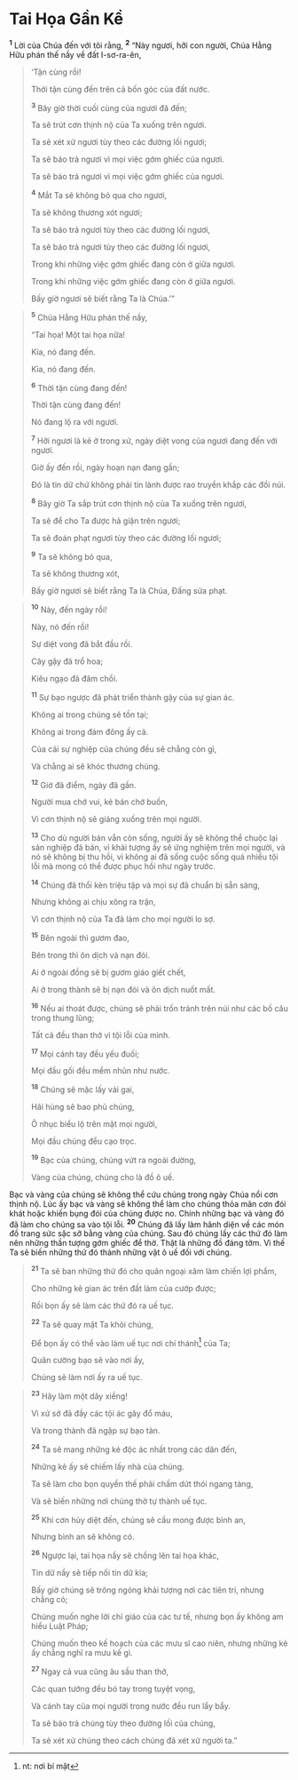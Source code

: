 # Tai Họa Gần Kề
<sup><b>1</b></sup> Lời của Chúa đến với tôi rằng, <sup><b>2</b></sup> “Này ngươi, hỡi con người, Chúa Hằng Hữu phán thế nầy về đất I-sơ-ra-ên,


> ‘Tận cùng rồi!
> 
> Thời tận cùng đến trên cả bốn góc của đất nước.
> 
> <sup><b>3</b></sup> Bây giờ thời cuối cùng của ngươi đã đến;
> 
> Ta sẽ trút cơn thịnh nộ của Ta xuống trên ngươi.
> 
> Ta sẽ xét xử ngươi tùy theo các đường lối ngươi;
> 
> Ta sẽ báo trả ngươi vì mọi việc gớm ghiếc của ngươi.
> 
> Ta sẽ báo trả ngươi vì mọi việc gớm ghiếc của ngươi.
> 
> <sup><b>4</b></sup> Mắt Ta sẽ không bỏ qua cho ngươi,
> 
> Ta sẽ không thương xót ngươi;
> 
> Ta sẽ báo trả ngươi tùy theo các đường lối ngươi,
> 
> Ta sẽ báo trả ngươi tùy theo các đường lối ngươi,
> 
> Trong khi những việc gớm ghiếc đang còn ở giữa ngươi.
> 
> Trong khi những việc gớm ghiếc đang còn ở giữa ngươi.
> 
> Bấy giờ ngươi sẽ biết rằng Ta là Chúa.’”
>


> <sup><b>5</b></sup> Chúa Hằng Hữu phán thế nầy,
> 
> “Tai họa! Một tai họa nữa!
> 
> Kìa, nó đang đến.
> 
> Kìa, nó đang đến.
> 
> <sup><b>6</b></sup> Thời tận cùng đang đến!
> 
> Thời tận cùng đang đến!
> 
> Nó đang lộ ra với ngươi.
> 
> <sup><b>7</b></sup> Hỡi ngươi là kẻ ở trong xứ, ngày diệt vong của ngươi đang đến với ngươi.
> 
> Giờ ấy đến rồi, ngày hoạn nạn đang gần;
> 
> Ðó là tin dữ chứ không phải tin lành được rao truyền khắp các đồi núi.
> 
> <sup><b>8</b></sup> Bây giờ Ta sắp trút cơn thịnh nộ của Ta xuống trên ngươi,
> 
> Ta sẽ để cho Ta được hả giận trên ngươi;
> 
> Ta sẽ đoán phạt ngươi tùy theo các đường lối ngươi;
> 
> <sup><b>9</b></sup> Ta sẽ không bỏ qua,
> 
> Ta sẽ không thương xót,
> 
> Bấy giờ ngươi sẽ biết rằng Ta là Chúa, Ðấng sửa phạt.
>


> <sup><b>10</b></sup> Này, đến ngày rồi!
> 
> Này, nó đến rồi!
> 
> Sự diệt vong đã bắt đầu rồi.
> 
> Cây gậy đã trổ hoa;
> 
> Kiêu ngạo đã đâm chồi.
> 
> <sup><b>11</b></sup> Sự bạo ngược đã phát triển thành gậy của sự gian ác.
> 
> Không ai trong chúng sẽ tồn tại;
> 
> Không ai trong đám đông ấy cả.
> 
> Của cải sự nghiệp của chúng đều sẽ chẳng còn gì,
> 
> Và chẳng ai sẽ khóc thương chúng.
> 
> <sup><b>12</b></sup> Giờ đã điểm, ngày đã gần.
> 
> Người mua chớ vui, kẻ bán chớ buồn,
> 
> Vì cơn thịnh nộ sẽ giáng xuống trên mọi người.
> 
> <sup><b>13</b></sup> Cho dù người bán vẫn còn sống, người ấy sẽ không thể chuộc lại sản nghiệp đã bán, vì khải tượng ấy sẽ ứng nghiệm trên mọi người, và nó sẽ không bị thu hồi, vì không ai đã sống cuộc sống quá nhiều tội lỗi mà mong có thể được phục hồi như ngày trước.
> 
> <sup><b>14</b></sup> Chúng đã thổi kèn triệu tập và mọi sự đã chuẩn bị sẵn sàng,
> 
> Nhưng không ai chịu xông ra trận,
> 
> Vì cơn thịnh nộ của Ta đã làm cho mọi người lo sợ.
> 
> <sup><b>15</b></sup> Bên ngoài thì gươm đao,
> 
> Bên trong thì ôn dịch và nạn đói.
> 
> Ai ở ngoài đồng sẽ bị gươm giáo giết chết,
> 
> Ai ở trong thành sẽ bị nạn đói và ôn dịch nuốt mất.
> 
> <sup><b>16</b></sup> Nếu ai thoát được, chúng sẽ phải trốn tránh trên núi như các bồ câu trong thung lũng;
> 
> Tất cả đều than thở vì tội lỗi của mình.
> 
> <sup><b>17</b></sup> Mọi cánh tay đều yếu đuối;
> 
> Mọi đầu gối đều mềm nhũn như nước.
> 
> <sup><b>18</b></sup> Chúng sẽ mặc lấy vải gai,
> 
> Hãi hùng sẽ bao phủ chúng,
> 
> Ô nhục biểu lộ trên mặt mọi người,
> 
> Mọi đầu chúng đều cạo trọc.
> 
> <sup><b>19</b></sup> Bạc của chúng, chúng vứt ra ngoài đường,
> 
> Vàng của chúng, chúng cho là đồ ô uế.
>

Bạc và vàng của chúng sẽ không thể cứu chúng trong ngày Chúa nổi cơn thịnh nộ. Lúc ấy bạc và vàng sẽ không thể làm cho chúng thỏa mãn cơn đói khát hoặc khiến bụng đói của chúng được no. Chính những bạc và vàng đó đã làm cho chúng sa vào tội lỗi. <sup><b>20</b></sup> Chúng đã lấy làm hãnh diện về các món đồ trang sức sặc sỡ bằng vàng của chúng. Sau đó chúng lấy các thứ đó làm nên những thần tượng gớm ghiếc để thờ. Thật là những đồ đáng tởm. Vì thế Ta sẽ biến những thứ đó thành những vật ô uế đối với chúng.


> <sup><b>21</b></sup> Ta sẽ ban những thứ đó cho quân ngoại xâm làm chiến lợi phẩm,
> 
> Cho những kẻ gian ác trên đất làm của cướp được;
> 
> Rồi bọn ấy sẽ làm các thứ đó ra uế tục.
> 
> <sup><b>22</b></sup> Ta sẽ quay mặt Ta khỏi chúng,
> 
> Ðể bọn ấy có thể vào làm uế tục nơi chí thánh[^1] của Ta;
> 
> Quân cường bạo sẽ vào nơi ấy,
> 
> Chúng sẽ làm nơi ấy ra uế tục.
>


> <sup><b>23</b></sup> Hãy làm một dây xiềng!
> 
> Vì xứ sở đã đầy các tội ác gây đổ máu,
> 
> Và trong thành đã ngập sự bạo tàn.
> 
> <sup><b>24</b></sup> Ta sẽ mang những kẻ độc ác nhất trong các dân đến,
> 
> Những kẻ ấy sẽ chiếm lấy nhà của chúng.
> 
> Ta sẽ làm cho bọn quyền thế phải chấm dứt thói ngang tàng,
> 
> Và sẽ biến những nơi chúng thờ tự thành uế tục.
> 
> <sup><b>25</b></sup> Khi cơn hủy diệt đến, chúng sẽ cầu mong được bình an,
> 
> Nhưng bình an sẽ không có.
> 
> <sup><b>26</b></sup> Ngược lại, tai họa nầy sẽ chồng lên tai họa khác,
> 
> Tin dữ nầy sẽ tiếp nối tin dữ kia;
> 
> Bấy giờ chúng sẽ trông ngóng khải tượng nơi các tiên tri, nhưng chẳng có;
> 
> Chúng muốn nghe lời chỉ giáo của các tư tế, nhưng bọn ấy không am hiểu Luật Pháp;
> 
> Chúng muốn theo kế hoạch của các mưu sĩ cao niên, nhưng những kẻ ấy chẳng nghĩ ra mưu kế gì.
> 
> <sup><b>27</b></sup> Ngay cả vua cũng âu sầu than thở,
> 
> Các quan tướng đều bó tay trong tuyệt vọng,
> 
> Và cánh tay của mọi người trong nước đều run lẩy bẩy.
> 
> Ta sẽ báo trả chúng tùy theo đường lối của chúng,
> 
> Ta sẽ xét xử chúng theo cách chúng đã xét xử người ta.”
>

[^1]: nt: nơi bí mật
